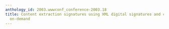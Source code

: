 ```yaml
---
anthology_id: 2003.wwwconf_conference-2003.18
title: Content extraction signatures using XML digital signatures and custom transforms
  on-demand
---
```

